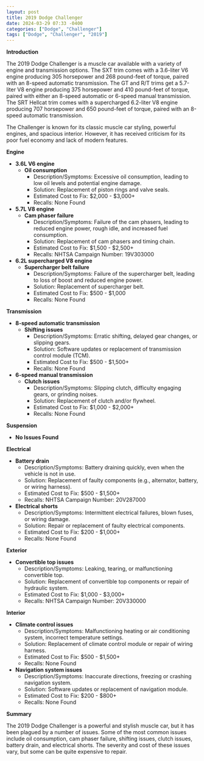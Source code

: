 ```yaml
---
layout: post
title: 2019 Dodge Challenger
date: 2024-03-29 07:33 -0400
categories: ["Dodge", "Challenger"]
tags: ["Dodge", "Challenger", "2019"]
---
```

**Introduction**

The 2019 Dodge Challenger is a muscle car available with a variety of engine and transmission options. The SXT trim comes with a 3.6-liter V6 engine producing 305 horsepower and 268 pound-feet of torque, paired with an 8-speed automatic transmission. The GT and R/T trims get a 5.7-liter V8 engine producing 375 horsepower and 410 pound-feet of torque, paired with either an 8-speed automatic or 6-speed manual transmission. The SRT Hellcat trim comes with a supercharged 6.2-liter V8 engine producing 707 horsepower and 650 pound-feet of torque, paired with an 8-speed automatic transmission.

The Challenger is known for its classic muscle car styling, powerful engines, and spacious interior. However, it has received criticism for its poor fuel economy and lack of modern features.

**Engine**
- **3.6L V6 engine**
    - **Oil consumption**
        - Description/Symptoms: Excessive oil consumption, leading to low oil levels and potential engine damage.
        - Solution: Replacement of piston rings and valve seals.
        - Estimated Cost to Fix: $2,000 - $3,000+
        - Recalls: None Found
- **5.7L V8 engine**
    - **Cam phaser failure**
        - Description/Symptoms: Failure of the cam phasers, leading to reduced engine power, rough idle, and increased fuel consumption.
        - Solution: Replacement of cam phasers and timing chain.
        - Estimated Cost to Fix: $1,500 - $2,500+
        - Recalls: NHTSA Campaign Number: 19V303000
- **6.2L supercharged V8 engine**
    - **Supercharger belt failure**
        - Description/Symptoms: Failure of the supercharger belt, leading to loss of boost and reduced engine power.
        - Solution: Replacement of supercharger belt.
        - Estimated Cost to Fix: $500 - $1,000
        - Recalls: None Found

**Transmission**
- **8-speed automatic transmission**
    - **Shifting issues**
        - Description/Symptoms: Erratic shifting, delayed gear changes, or slipping gears.
        - Solution: Software updates or replacement of transmission control module (TCM).
        - Estimated Cost to Fix: $500 - $1,500+
        - Recalls: None Found
- **6-speed manual transmission**
    - **Clutch issues**
        - Description/Symptoms: Slipping clutch, difficulty engaging gears, or grinding noises.
        - Solution: Replacement of clutch and/or flywheel.
        - Estimated Cost to Fix: $1,000 - $2,000+
        - Recalls: None Found

**Suspension**
- **No Issues Found**

**Electrical**
- **Battery drain**
    - Description/Symptoms: Battery draining quickly, even when the vehicle is not in use.
    - Solution: Replacement of faulty components (e.g., alternator, battery, or wiring harness).
    - Estimated Cost to Fix: $500 - $1,500+
    - Recalls: NHTSA Campaign Number: 20V287000
- **Electrical shorts**
    - Description/Symptoms: Intermittent electrical failures, blown fuses, or wiring damage.
    - Solution: Repair or replacement of faulty electrical components.
    - Estimated Cost to Fix: $200 - $1,000+
    - Recalls: None Found

**Exterior**
- **Convertible top issues**
    - Description/Symptoms: Leaking, tearing, or malfunctioning convertible top.
    - Solution: Replacement of convertible top components or repair of hydraulic system.
    - Estimated Cost to Fix: $1,000 - $3,000+
    - Recalls: NHTSA Campaign Number: 20V330000

**Interior**
- **Climate control issues**
    - Description/Symptoms: Malfunctioning heating or air conditioning system, incorrect temperature settings.
    - Solution: Replacement of climate control module or repair of wiring harness.
    - Estimated Cost to Fix: $500 - $1,500+
    - Recalls: None Found
- **Navigation system issues**
    - Description/Symptoms: Inaccurate directions, freezing or crashing navigation system.
    - Solution: Software updates or replacement of navigation module.
    - Estimated Cost to Fix: $200 - $800+
    - Recalls: None Found

**Summary**

The 2019 Dodge Challenger is a powerful and stylish muscle car, but it has been plagued by a number of issues. Some of the most common issues include oil consumption, cam phaser failure, shifting issues, clutch issues, battery drain, and electrical shorts. The severity and cost of these issues vary, but some can be quite expensive to repair.
